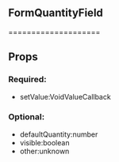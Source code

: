 
## FormQuantityField
====================
## Props


### Required:
 - setValue:VoidValueCallback<number>

### Optional:
 - defaultQuantity:number
 - visible:boolean
 - other:unknown